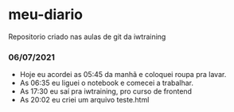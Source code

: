 # meu-diario
Repositorio criado nas aulas de git da iwtraining

### 06/07/2021
- Hoje eu acordei as 05:45 da manhã e coloquei roupa pra lavar.
- As 06:35 eu liguei o notebook e comecei a trabalhar.
- As 17:30 eu saí pra iwtraining, pro curso de frontend
- As 20:02 eu criei um arquivo teste.html
